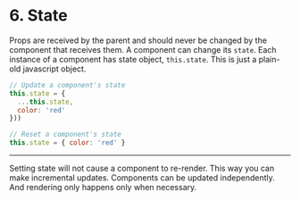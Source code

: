 # 6. State

Props are received by the parent and should never be changed by the component
that receives them. A component can change its `state`. Each instance of a
component has state object, `this.state`. This is just a plain-old javascript
object.

```js
// Update a component's state
this.state = {
  ...this.state,
  color: 'red'
}))

// Reset a component's state
this.state = { color: 'red' }
```

---

Setting state will not cause a component to re-render. This way you can
make incremental updates. Components can be updated independently. And
rendering only happens only when necessary.
